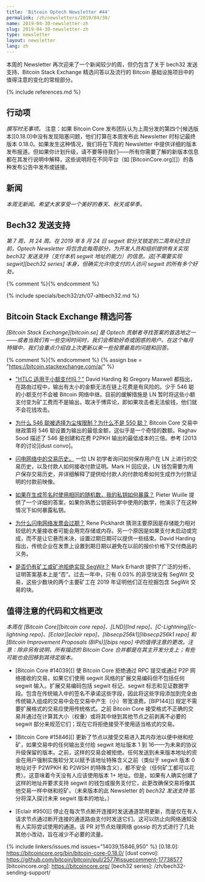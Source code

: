 ```yaml
---
title: 'Bitcoin Optech Newsletter #44'
permalink: /zh/newsletters/2019/04/30/
name: 2019-04-30-newsletter-zh
slug: 2019-04-30-newsletter-zh
type: newsletter
layout: newsletter
lang: zh
---
```

本周的 Newsletter 再次迎来了一个新闻较少的周，但仍包含了关于 bech32 发送支持、Bitcoin Stack Exchange 精选问答以及流行的 Bitcoin 基础设施项目中的值得注意的变化的常规部分。

{% include references.md %}

## 行动项

*撰写时无事项。* 注意：如果 Bitcoin Core 发布团队认为上周分发的第四个[候选版本][0.18.0]中没有发现阻塞问题，他们打算在本周发布此 Newsletter 时标记最终版本 0.18.0。如果发生这种情况，我们将在下周的 Newsletter 中提供详细的版本发布报道。但如果你计划升级，请不要等待我们——所有你需要了解的新版本信息都在其发行说明中解释，这些说明将在不同平台（如 [BitcoinCore.org][]）的各种发布公告中发布或链接。

## 新闻

*本周无新闻。希望大家享受一个美好的春天、秋天或旱季。*

## Bech32 发送支持

*第 7 周，共 24 周。在 2019 年 8 月 24 日 segwit 软分叉锁定的二周年纪念日前，Optech Newsletter 将包含此每周部分，为开发人员和组织提供有关实现 bech32 发送支持（支付本机 segwit 地址的能力）的信息。这[不需要实现 segwit][bech32 series] 本身，但确实允许你支付的人访问 segwit 的所有多个好处。*

{% comment %}<!-- weekly reminder for harding: check Bech32 Adoption
wiki page for changes -->{% endcomment %}

{% include specials/bech32/zh/07-altbech32.md %}

## Bitcoin Stack Exchange 精选问答

*[Bitcoin Stack Exchange][bitcoin.se] 是 Optech 贡献者寻找答案的首选地之一——或者当我们有一些空闲时间时，我们会帮助好奇或困惑的用户。在这个每月特辑中，我们会重点介绍自上次更新以来一些投票最高的问题和回答。*

{% comment %}<!-- https://bitcoin.stackexchange.com/search?tab=votes&q=created%3a1m..%20is%3aanswer -->{%
endcomment %}
{% assign bse = "https://bitcoin.stackexchange.com/a/" %}

- **<!--do-htlcs-work-for-micropayments-->**["HTLC 适用于小额支付吗？"]({{bse}}85650) David Harding 和 Gregory Maxwell 都指出，在路由过程中，输出有太小的金额无法在链上花费是有风险的。少于 546 聪的小额支付不会被 Bitcoin 网络中继。目前的缓解措施是 LN 暂时将这些小额支付变为矿工费而不是输出，取决于博弈论，即如果攻击者无法偷钱，他们就不会花钱攻击。

- **<!--how-was-the-dust-limit-of-546-satoshis-was-chosen-why-not-550-satoshis-->**[为什么 546 聪被选择为尘埃限制？为什么不是 550 聪？]({{bse}}86068) Bitcoin Core 交易中继政策将 546 聪设置为输出的最低金额，这似乎是一个奇怪的数额。Raghav Sood 描述了 546 是创建和花费 P2PKH 输出的最低成本的三倍。参考 [2013 年的讨论][dust convo]。

- **<!--history-of-transactions-in-lightning-network-->**[闪电网络中的交易历史。]({{bse}}85901) 一位 LN 初学者询问如何保存用户在 LN 上进行的交易历史，以及付款人如何接收付款证明。Mark H 回应说，LN 钱包需要为用户保存交易历史，并详细解释了提供给付款人的付款哈希如何生成作为付款证明的付款前映像。

- **<!--how-can-my-private-key-be-revealed-if-i-use-the-same-nonce-while-generating-the-signature-->**[如果在生成签名时使用相同的随机数，我的私钥如何暴露？]({{bse}}85638) Pieter Wuille 提供了一个详细的答案，如果你熟悉公钥密码学中使用的数学，他演示了在这种情况下如何暴露私钥。

- **<!--why-do-lightning-invoices-expire-->**[为什么闪电网络发票会过期？]({{bse}}85981) Rene Pickhardt 猜测主要原因是存储能力相对较低的大量接收者可能会用完存储或内存。另一个原因是如果支付未启动或完成，而不是让它悬而未决，设置过期日期可以提供一些结束。David Harding 指出，传统企业在发票上设置到期日期以避免在以前的报价价格下交付商品的义务。

- **<!--are-there-still-miners-or-mining-pools-which-refuse-to-implement-segwit-->**[是否仍有矿工或矿池拒绝实现 SegWit？]({{bse}}86208) Mark Erhardt 提供了广泛的分析，证明答案基本上是“否”。过去一年中，只有 0.03% 的非空块没有 SegWit 交易，这些少数块的两个主要矿工在 2019 年证明他们正在挖掘包含 SegWit 交易的块。

## 值得注意的代码和文档更改

*本周在 [Bitcoin Core][bitcoin core repo]、[LND][lnd repo]、[C-Lightning][c-lightning repo]、[Eclair][eclair repo]、[libsecp256k1][libsecp256k1 repo] 和 [Bitcoin Improvement Proposals (BIPs)][bips repo] 中的值得注意的更改。注意：除非另有说明，所有描述的 Bitcoin Core 合并都是在其主开发分支上；有些可能也会回移到其待定版本。*

- [Bitcoin Core #14039][] 使 Bitcoin Core 拒绝通过 RPC 提交或通过 P2P 网络接收的交易，如果它们使用 segwit 风格的扩展交易编码但不包括任何 segwit 输入。扩展交易编码包括 segwit 标记、segwit 标志和见证数据字段。包含在传统输入中的签名不承诺这些字段，因此将这些字段添加到完全由传统输入组成的交易中会在交易中产生（小）带宽浪费。[BIP144][] 规定不需要扩展格式的交易应使用传统格式。之前 Bitcoin Core 接受格式不正确的交易并通过在计算其大小（权重）或将其中继到其他节点之前剥离不必要的 segwit 部分来规范它们；现在它将拒绝接受不使用适当格式的交易。

- [Bitcoin Core #15846][] 更新了节点以接受交易进入其内存池以便中继和挖矿，如果交易中的任何输出支付给 segwit 地址版本 1 到 16——为未来的协议升级保留的版本。之前，这样的交易会被拒绝。任何发送到未来版本地址的资金在用户强制实施软分叉以赋予该地址特殊含义之前（类似于 segwit 版本 0 地址对于 P2WPKH 和 P2WSH 的特殊含义），都不安全（任何矿工都可以花费）。这意味着今天没有人应该使用版本 1+ 地址。但是，如果有人确实创建了这样的地址并要求支持 segwit 的钱包或服务支付它，此更改确保交易将像其他交易一样中继和挖矿。（未来版本的此 Newsletter 的 *bech32 发送支持* 部分将深入探讨未来 segwit 版本的地址。）

- [Eclair #950][] 停止在每次节点断开连接时发送通道禁用更新，而是仅在有人请求节点通过断开连接的通道路由支付时发送它们。这可以防止向网络通知没有人实际尝试使用的通道。该 PR 对节点处理网络 gossip 的方式进行了几处其他小改动，旨在减少不必要的流量。

{% include linkers/issues.md issues="14039,15846,950" %}
[0.18.0]: https://bitcoincore.org/bin/bitcoin-core-0.18.0/
[dust convo]: https://github.com/bitcoin/bitcoin/pull/2577#issuecomment-17738577
[bitcoincore.org]: https://bitcoincore.org/
[bech32 series]: /zh/bech32-sending-support/
